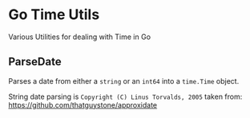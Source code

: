 Go Time Utils
==============

Various Utilities for dealing with Time in Go



## ParseDate

Parses a date from either a `string` or an `int64` into a `time.Time` object.

String date parsing is `Copyright (C) Linus Torvalds, 2005` taken from: https://github.com/thatguystone/approxidate